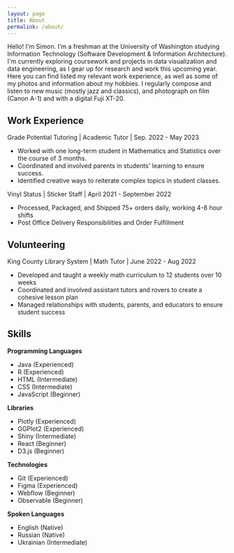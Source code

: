 ```yaml
---
layout: page
title: About
permalink: /about/
---
```


Hello! I'm Simon. I'm a freshman at the University of Washington studying Information Technology (Software Development & Information Architecture). I'm currently exploring coursework and projects in data visualization and data engineering, as I gear up for research and work this upcoming year. Here you can find listed my relevant work experience, as well as some of my photos and information about my hobbies. I regularly compose and listen to new music (mostly jazz and classics), and photograph on film (Canon A-1) and with a digital Fuji XT-20.

## Work Experience

Grade Potential Tutoring \| Academic Tutor \| Sep. 2022 - May 2023

* Worked with one long-term student in Mathematics and Statistics over the course of 3 months. 
* Coordinated and involved parents in students' learning to ensure success.
* Identified creative ways to reiterate complex topics in student classes.
    
Vinyl Status \| Sticker Staff \| April 2021 - September 2022

* Processed, Packaged, and Shipped 75+ orders daily, working 4-8 hour shifts 
* Post Office Delivery Responsibilities and Order Fulfillment
    
## Volunteering

King County Library System \| Math Tutor \| June 2022 - Aug 2022 

* Developed and taught a weekly math curriculum to 12 students over 10 weeks
* Coordinated and involved assistant tutors and rovers to create a cohesive lesson plan
* Managed relationships with students, parents, and educators to ensure student success

## Skills

**Programming Languages**

- Java (Experienced)
- R (Experienced)
- HTML (Intermediate)
- CSS (Intermediate)
- JavaScript (Beginner)

**Libraries**

- Plotly (Experienced)
- GGPlot2 (Experienced)
- Shiny (Intermediate)
- React (Beginner)
- D3.js (Beginner)

**Technologies**

- Git (Experienced)
- Figma (Experienced)
- Webflow (Beginner)
- Observable (Beginner)

**Spoken Languages**

- English (Native)
- Russian (Native)
- Ukrainian (Intermediate)
